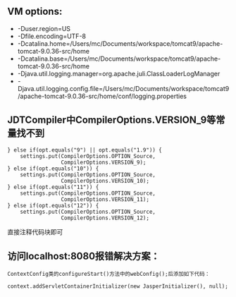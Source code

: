 VM options:
-
* -Duser.region=US
* -Dfile.encoding=UTF-8
* -Dcatalina.home=/Users/mc/Documents/workspace/tomcat9/apache-tomcat-9.0.36-src/home
* -Dcatalina.base=/Users/mc/Documents/workspace/tomcat9/apache-tomcat-9.0.36-src/home
* -Djava.util.logging.manager=org.apache.juli.ClassLoaderLogManager
* -Djava.util.logging.config.file=/Users/mc/Documents/workspace/tomcat9/apache-tomcat-9.0.36-src/home/conf/logging.properties


JDTCompiler中CompilerOptions.VERSION_9等常量找不到
-
```
} else if(opt.equals("9") || opt.equals("1.9")) {
    settings.put(CompilerOptions.OPTION_Source,
                 CompilerOptions.VERSION_9);
} else if(opt.equals("10")) {
    settings.put(CompilerOptions.OPTION_Source,
                 CompilerOptions.VERSION_10);
} else if(opt.equals("11")) {
    settings.put(CompilerOptions.OPTION_Source,
                 CompilerOptions.VERSION_11);
} else if(opt.equals("12")) {
    settings.put(CompilerOptions.OPTION_Source,
                 CompilerOptions.VERSION_12);
```                       
直接注释代码块即可
      

访问localhost:8080报错解决方案：
-

```
ContextConfig类的configureStart()方法中的webConfig();后添加如下代码：

context.addServletContainerInitializer(new JasperInitializer(), null);
```
